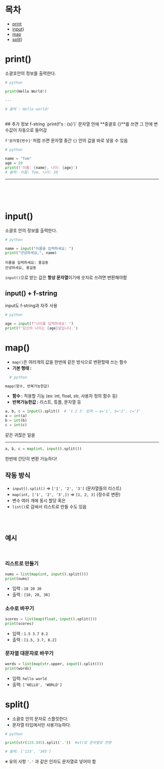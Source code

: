 # 목차
- [print](print())
- [input](input))
- [map](map())
- [split](split))
# print()
소괄호안의 정보를 출력한다.

``` py
# python

print(Hello World!)

---

# 출력 : Hello world!
```
<br>
## 추가 정보 f-string
`print(f's : {s}')`
문자열 안에 **중괄호 {}**를 쓰면
그 안에 변수값이 자동으로 들어감

`f'문자열{변수}'`처럼 쓰면
문자열 중간 `{}` 안의 값을 바로 넣을 수 있음

```py
# python

name = "Tom"
age = 20
print(f'이름: {name}, 나이: {age}')
# 출력: 이름: Tom, 나이: 20
```
___
<br>
<br>
<br>

# input()
소괄호 안의 정보를 출력한다.

```py
# python

name = input("이름을 입력하세요: ")
print("안녕하세요,", name)
```
```
이름을 입력하세요: 홍길동
안녕하세요, 홍길동
```
`input()`으로 받는 값은 **항상 문자열**이기에 숫자로 쓰려면 변환해야함

## input() + f-string
input도 f-string과 자주 사용
```py
# python

age = input(f"나이를 입력하세요: ")
print(f'당신의 나이는 {age}살입니다.')
```
# map()
- `map()`은 여러개의 값을 한번에 같은 방식으로 변환할때 쓰는 함수
- **기본 형태 :**

```py
  # python

mapp(함수, 반복가능한값)
```
- **함수 :** 적용할 기능 (ex: int, float, str, 사용자 정의 함수 등)
- **반복가능한값 :** 리스트, 튜플, 문자열 등


```py
a, b, c = input().split()  # '1 2 3' 입력 → a='1', b='2', c='3'
a = int(a)
b = int(b)
c = int(c)
```
같은 귀찮은 일을
___
```py
a, b, c = map(int, input().split())
```
한번에 간단히 변환 가능하다!

## 작동 방식
- `input().split()` => `['1', '2', '3']` (문자열들의 리스트)
- `map(int, ['1', '2', '3',])` => `[1, 2, 3]` (정수로 변환)
- 변수 여러 개에 동시 할당 혹은
- `list()`로 감싸서 리스트로 만들 수도 있음
<br>
<br>

## 예시
<br>

### 리스트로 만들기
```py
nums = list(map(int, input().split()))
print(nums)
```
- 입력 : `10 20 30`
- 출력 : `[10, 20, 30]`

### 소수로 바꾸기
```py
scores = list(map(float, input().split()))
print(scores)
```
- 입력 : `1.5 3.7 8.2`
- 출력 : `[1.5, 3.7, 8.2]`

### 문자열 대문자로 바꾸기
```py
words = list(map(str.upper, input().split()))
print(words)
```
- 입력: `hello world`
- 출력: `['HELLO', 'WORLD']`

# split()
- 소괄호 안의 문자로 스플릿한다.
- 문자열 타입에서만 사용가능하다.

```py
# python

print(str(133.345).split('.'))  #str로 문자열로 전환

# 출력: ['133', '345']
```
※ 유의 사항 `'.'` 과 같은 인자도 문자열로 넣어야 함
















